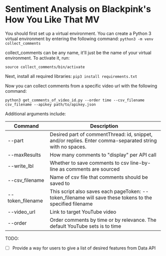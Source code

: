 # Sentiment Analysis on Blackpink's How You Like That MV


You should first set up a virtual environment. You can create a Python 3 virtual environment by entering the following command:
``` python3 -m venv collect_comments ```

collect_comments can be any name, it'll just be the name of your virtual environment. To activate it, run:

``` source collect_comments/bin/activate ```

Next, install all required libraries:
``` pip3 install requirements.txt ```

Now you can collect comments from a specific video url with the following command:
```
python3 get_comments_of_video_id.py --order time --csv_filename csv_filename --apikey path/to/apikey.json
```

Additional arguments include:

| Command | Description |
|-|-|
| --part | Desired part of commentThread: id, snippet, and/or replies. Enter comma-separated string with no spaces. |
| --maxResults | How many comments to "display" per API call |
| --write_lbl | Whether to save comments to csv line-by-line as comments are sourced |
| --csv_filename | Name of csv file that comments should be saved to |
| --token_filename | This script also saves each pageToken: --token_filename will save these tokens to the specified filename |
| --video_url | Link to target YouTube video |
| --order | Order comments by time or by relevance. The default YouTube sets is to time |


TODO:
- [ ] Provide a way for users to give a list of desired features from Data API

